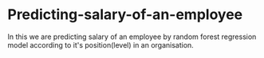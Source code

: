 # Predicting-salary-of-an-employee
In this we are predicting salary of an employee by random forest regression model according to it's position(level) in an organisation. 
